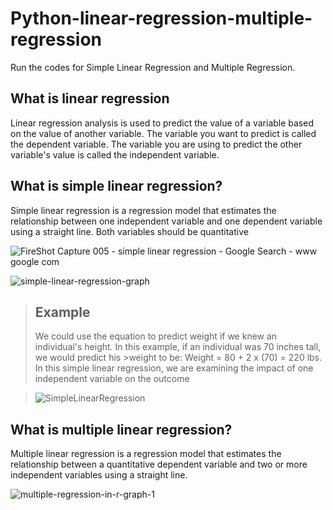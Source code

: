 # Python-linear-regression-multiple-regression
Run the codes for Simple Linear Regression and Multiple Regression.

## What is linear regression
Linear regression analysis is used to predict the value of a variable based on the value of another variable. The variable you want to predict is called the dependent variable. The variable you are using to predict the other variable's value is called the independent variable.

## What is simple linear regression? 
Simple linear regression is a regression model that estimates the relationship between one independent variable and one dependent variable using a straight line. Both variables should be quantitative

![FireShot Capture 005 - simple linear regression - Google Search - www google com](https://user-images.githubusercontent.com/54278016/203572926-7fe57575-19a8-42f8-8de1-21d775b36b8d.png)


![simple-linear-regression-graph](https://user-images.githubusercontent.com/54278016/203572589-c20d0b44-0a5b-455e-b43a-96abbb22ff74.png)

>## Example
>We could use the equation to predict weight if we knew an individual's height. In this example, if an individual was 70 inches tall, we would predict his >weight to be: Weight = 80 + 2 x (70) = 220 lbs. In this simple linear regression, we are examining the impact of one independent variable on the outcome

>![SimpleLinearRegression](https://user-images.githubusercontent.com/54278016/203573669-1de650c5-0e35-4021-b5d1-260f24f894c4.png)

## What is multiple linear regression? 
Multiple linear regression is a regression model that estimates the relationship between a quantitative dependent variable and two or more independent variables using a straight line.

![multiple-regression-in-r-graph-1](https://user-images.githubusercontent.com/54278016/203574632-1468c759-babd-4f50-9e01-597fee8f4e41.png)
